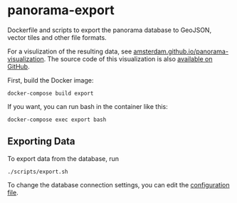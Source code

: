 # panorama-export

Dockerfile and scripts to export the panorama database to GeoJSON, vector tiles and other file formats.

For a visulization of the resulting data, see [amsterdam.github.io/panorama-visualization](https://amsterdam.github.io/panorama-visualization). The source code of this visualization is also [available on GitHub](https://github.com/Amsterdam/panorama-visualization).

First, build the Docker image:

    docker-compose build export

If you want, you can run bash in the container like this:

    docker-compose exec export bash

## Exporting Data

To export data from the database, run

    ./scripts/export.sh

To change the database connection settings, you can edit the [configuration file](scripts/config/default.js).
